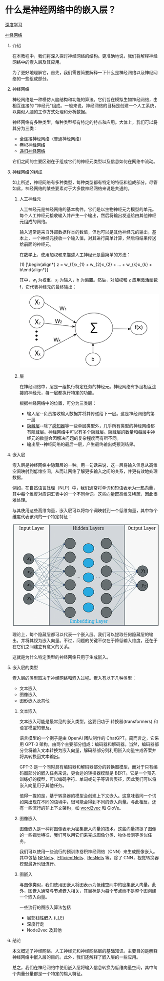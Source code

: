 # 什么是神经网络中的嵌入层？

[深度学习](https://www.baeldung.com/cs/category/ai/deep-learning)

[神经网络](https://www.baeldung.com/cs/tag/neural-networks)

1. 介绍

    在本教程中，我们将深入探讨神经网络的结构。更准确地说，我们将解释神经网络中的嵌入层及其应用。

    为了更好地理解它，首先，我们需要简要解释一下什么是神经网络以及神经网络的一些组成部分。

2. 神经网络

    神经网络是一种模仿人脑结构和功能的算法。它们旨在模拟生物神经网络，由相互连接的 "神经元"组成。一般来说，神经网络的目标是创建一个人工系统，以类似人脑的工作方式处理和分析数据。

    神经网络有多种类型，每种类型都有特定的特点和应用。大体上，我们可以将其分为三类：

    - 全连接神经网络（普通神经网络）
    - 卷积神经网络
    - [递归神经网络](https://www.baeldung.com/cs/nlp-encoder-decoder-models#2-basic-rnn-units)

    它们之间的主要区别在于组成它们的神经元类型以及信息如何在网络中流动。

3. 神经网络的组成

    如上所述，神经网络有多种类型，每种类型都有特定的特征和组成部分。尽管如此，神经网络的某些要素对于大多数神经网络来说是共通的。

    1. 人工神经元

        人工神经元是神经网络的基本构件。它们是以生物神经元为模型的单元。每个人工神经元接收输入并产生一个输出，然后将输出发送给由其他神经元组成的网络。

        输入通常是来自外部数据样本的数值，但也可以是其他神经元的输出。基本上，一个神经元接收一个输入值，对其进行简单计算，然后将结果传送给前面的神经元。

        在数学上，使用加权和来描述人工神经元是最简单的方法：

        (1) \[\begin{align*} z = w_{1}x_{1} + w_{2}x_{2} + ... + w_{k}x_{k} + b\end{align*}\]

        其中，$w_{i}$ 为权重，$x_{i}$ 为输入，b 为偏置。然后，对加权和 z 应用激活函数 f，它代表神经元的最终输出：

        ![人工神经元](pic/artificial_neuron-1024x539.webp)

    2. 层

        在神经网络中，层是一组执行特定任务的神经元。神经网络有多层相互连接的神经元，每一层都执行特定的功能。

        根据神经网络中的位置，可分为三类层：

        - 输入层--负责接收输入数据并将其传递给下一层。这是神经网络的第一层
        - [隐藏层](https://www.baeldung.com/cs/hidden-layers-neural-network)--除了[感知器](https://www.baeldung.com/cs/svm-vs-perceptron#perceptron)等一些单层类型外，几乎所有类型的神经网络都有隐藏层。神经网络中可以有多个隐藏层。隐藏层的数量和每层中神经元的数量会因解决问题的复杂程度而有所不同。
        - 输出层--神经网络的最后一层，产生最终输出或预测结果。

4. 嵌入层

    嵌入层是神经网络中隐藏层的一种。用一句话来说，这一层将输入信息从高维空间映射到低维空间，从而让网络了解更多输入之间的关系，并更有效地处理数据。

    例如，在自然语言处理（NLP）中，我们通常将单词和短语表示为[一热向量](https://www.baeldung.com/cs/one-hot-encoding)，其中每个维度对应词汇表中的一个不同单词。这些向量既高维又稀疏，因此很难处理。

    与其使用这些高维向量，嵌入层可以将每个词映射到一个低维向量，其中每个维度代表该词的一个特定特征：

    ![嵌入层](pic/embedding_layer.webp)

    理论上，每个隐藏层都可以代表一个嵌入层。我们可以提取任何隐藏层的输出，并将其视为嵌入向量。不过，问题的关键不仅在于降低输入维度，还在于在它们之间建立有意义的关系。

    这就是为什么特定类型的神经网络只用于生成嵌入。

5. 嵌入层的类型

    嵌入层的类型取决于神经网络和嵌入过程。嵌入有以下几种类型：

    - 文本嵌入
    - 图像嵌入
    - 图形嵌入及其他

    1. 文本嵌入

        文本嵌入可能是最常见的嵌入类型。这要归功于 转换器(transformers) 和语言模型的普及。

        语言模型的一个例子是由 OpenAI 团队制作的 ChatGPT。简而言之，它采用 GPT-3 架构，由两个主要部分组成：编码器和解码器。当然，编码器部分会将输入文本转换为嵌入向量，解码器部分则利用嵌入向量生成答案并将其转换回文本输出。

        GPT-3 是一个同时具有编码器和解码器部分的转换器模型，而对于只有编码器部分的嵌入任务来说，更合适的转换器模型是 BERT。它是一个预先训练好的模型，可以编码字符、单词或句子等语言表征，因此我们可以将嵌入向量用于其他任务。

        值得一提的是，基于转换器的模型会创建上下文嵌入。这意味着同一个词如果出现在不同的语境中，很可能会得到不同的嵌入向量。与此相反，还有一些流行的非上下文架构，如 [word2vec](https://www.baeldung.com/cs/word2vec-word-embeddings#word2vec) 和 GloVe。

    2. 图像嵌入

        图像嵌入是一种将图像表示为密集嵌入向量的技术。这些向量捕捉了图像的一些视觉特征，我们可以用它们来完成图像分类、物体检测等类似任务。

        我们可以使用一些流行的预训练卷积神经网络（CNN）来生成图像嵌入。其中包括 [NFNets](https://www.baeldung.com/cs/deep-cnn-design#4-nfnets)、[EfficientNets](https://www.baeldung.com/cs/deep-cnn-design#5-efficientnets)、[ResNets](https://www.baeldung.com/cs/deep-cnn-design#3-resnets) 等。除了 CNN，视觉转换器模型最近也很流行。

    3. 图嵌入

        与图像类似，我们使用图嵌入将图表示为低维空间中的密集嵌入向量。此外，图嵌入通常与节点嵌入相关，其目标是为每个节点而不是整个图创建一个嵌入向量。

        一些流行的图嵌入算法包括

        - 局部线性嵌入 (LLE)
        - 深度行走
        - Node2vec 及其他

6. 结论

    本文概述了神经网络、人工神经元和神经网络层的基础知识。主要目的是解释神经网络中嵌入层的目的。此外，我们还解释了嵌入层的一些应用。

    总之，我们在神经网络中使用嵌入层将输入信息转换为低维向量空间，其中每个向量分量都是一个特定的输入特征。
